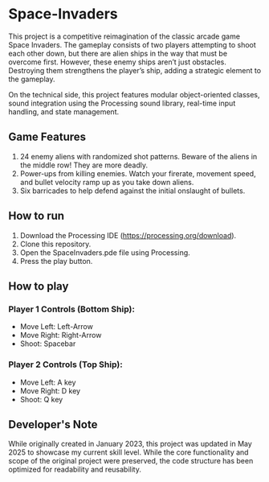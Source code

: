 # Space-Invaders
  This project is a competitive reimagination of the classic arcade game Space Invaders. The gameplay consists of two players attempting to shoot each other down, but there are alien ships in the way that must be overcome first. However, these enemy ships aren’t just obstacles. Destroying them strengthens the player’s ship, adding a strategic element to the gameplay.

  
On the technical side, this project features modular object-oriented classes, sound integration using the Processing sound library, real-time input handling, and state management.
## Game Features
1) 24 enemy aliens with randomized shot patterns. Beware of the aliens in the middle row! They are more deadly.
2) Power-ups from killing enemies. Watch your firerate, movement speed, and bullet velocity ramp up as you take down aliens.
3) Six barricades to help defend against the initial onslaught of bullets. 
## How to run
1) Download the Processing IDE (https://processing.org/download).
2) Clone this repository.
3) Open the SpaceInvaders.pde file using Processing.
4) Press the play button.
## How to play
### Player 1 Controls (Bottom Ship): 
  * Move Left: Left-Arrow
  * Move Right: Right-Arrow
  * Shoot: Spacebar
### Player 2 Controls (Top Ship):
  * Move Left: A key
  * Move Right: D key
  * Shoot: Q key
## Developer's Note
While originally created in January 2023, this project was updated in May 2025 to showcase my current skill level. While the core functionality and scope of the original project were preserved, the code structure has been optimized for readability and reusability.
